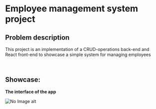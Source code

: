 <h1>Employee management system project</h1>

<h2>Problem description</h2>
<p>
This project is an implementation of a CRUD-operations back-end and React front-end to showcase a simple system for managing employees
</p>
<br>

<h2>Showcase:</h2>
<p><b>The interface of the app</b></p>
<img src="images/Screenshot_3.png" alt="No Image alt">
